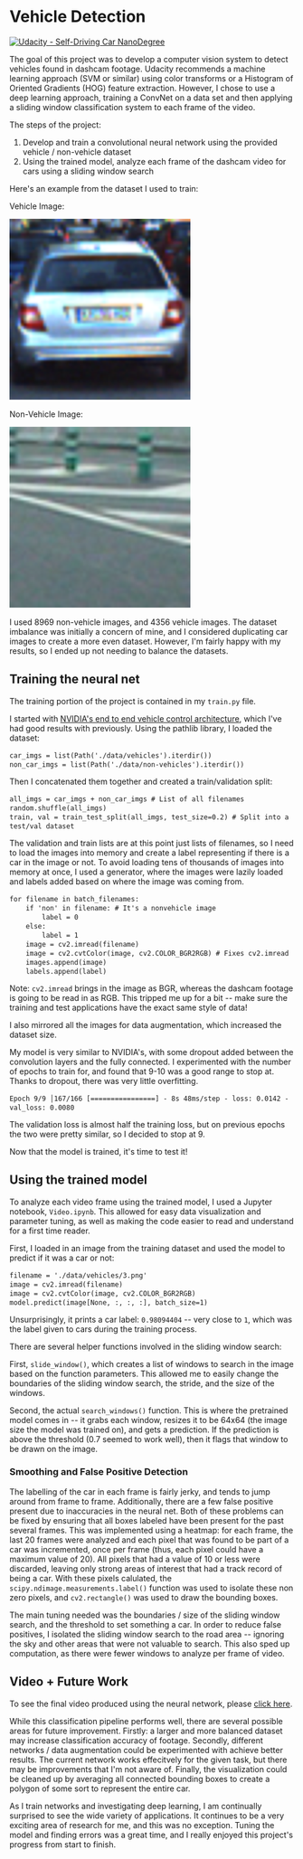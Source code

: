 # Vehicle Detection
[![Udacity - Self-Driving Car NanoDegree](https://s3.amazonaws.com/udacity-sdc/github/shield-carnd.svg)](http://www.udacity.com/drive)

The goal of this project was to develop a computer vision system to detect vehicles found in dashcam footage. Udacity recommends a machine learning approach (SVM or similar) using color transforms or a Histogram of Oriented Gradients (HOG) feature extraction. However, I chose to use a deep learning approach, training a ConvNet on a data set and then applying a sliding window classification system to each frame of the video.

The steps of the project:

1. Develop and train a convolutional neural network using the provided vehicle / non-vehicle dataset
1. Using the trained model, analyze each frame of the dashcam video for cars using a sliding window search

Here's an example from the dataset I used to train:

Vehicle Image:

![vehicle]

Non-Vehicle Image:

![non-vehicle]

I used 8969 non-vehicle images, and 4356 vehicle images. The dataset imbalance was initially a concern of mine, and I considered duplicating car images to create a more even dataset. However, I'm fairly happy with my results, so I ended up not needing to balance the datasets.

## Training the neural net

The training portion of the project is contained in my `train.py` file.

I started with [NVIDIA's end to end vehicle control architecture](https://images.nvidia.com/content/tegra/automotive/images/2016/solutions/pdf/end-to-end-dl-using-px.pdf), which I've had good results with previously. Using the pathlib library, I loaded the dataset:

```
car_imgs = list(Path('./data/vehicles').iterdir())
non_car_imgs = list(Path('./data/non-vehicles').iterdir())
```

Then I concatenated them together and created a train/validation split:

```
all_imgs = car_imgs + non_car_imgs # List of all filenames
random.shuffle(all_imgs)
train, val = train_test_split(all_imgs, test_size=0.2) # Split into a test/val dataset
```

The validation and train lists are at this point just lists of filenames, so I need to load the images into memory and create a label representing if there is a car in the image or not. To avoid loading tens of thousands of images into memory at once, I used a generator, where the images were lazily loaded and labels added based on where the image was coming from.

```
for filename in batch_filenames:
    if 'non' in filename: # It's a nonvehicle image
        label = 0
    else:
        label = 1
    image = cv2.imread(filename)
    image = cv2.cvtColor(image, cv2.COLOR_BGR2RGB) # Fixes cv2.imread
    images.append(image)
    labels.append(label)
```

Note: `cv2.imread` brings in the image as BGR, whereas the dashcam footage is going to be read in as RGB. This tripped me up for a bit -- make sure the training and test applications have the exact same style of data!

I also mirrored all the images for data augmentation, which increased the dataset size.

My model is very similar to NVIDIA's, with some dropout added between the convolution layers and the fully connected. I experimented with the number of epochs to train for, and found that 9-10 was a good range to stop at. Thanks to dropout, there was very little overfitting.

```
Epoch 9/9 │167/166 [================] - 8s 48ms/step - loss: 0.0142 - val_loss: 0.0080
```

The validation loss is almost half the training loss, but on previous epochs the two were pretty similar, so I decided to stop at 9.

Now that the model is trained, it's time to test it!

## Using the trained model

To analyze each video frame using the trained model, I used a Jupyter notebook, `Video.ipynb`. This allowed for easy data visualization and parameter tuning, as well as making the code easier to read and understand for a first time reader.

First, I loaded in an image from the training dataset and used the model to predict if it was a car or not:

```
filename = './data/vehicles/3.png'
image = cv2.imread(filename)
image = cv2.cvtColor(image, cv2.COLOR_BGR2RGB)
model.predict(image[None, :, :, :], batch_size=1)
```

Unsurprisingly, it prints a car label: `0.98094404` -- very close to `1`, which was the label given to cars during the training process.

There are several helper functions involved in the sliding window search:

First, `slide_window()`, which creates a list of windows to search in the image based on the function parameters. This allowed me to easily change the boundaries of the sliding window search, the stride, and the size of the windows.

Second, the actual `search_windows()` function. This is where the pretrained model comes in -- it grabs each window, resizes it to be 64x64 (the image size the model was trained on), and gets a prediction. If the prediction is above the threshold (0.7 seemed to work well), then it flags that window to be drawn on the image.

### Smoothing and False Positive Detection

The labelling of the car in each frame is fairly jerky, and tends to jump around from frame to frame. Additionally, there are a few false positive present due to inaccuracies in the neural net. Both of these problems can be fixed by ensuring that all boxes labeled have been present for the past several frames. This was implemented using a heatmap: for each frame, the last 20 frames were analyzed and each pixel that was found to be part of a car was incremented, once per frame (thus, each pixel could have a maximum value of 20). All pixels that had a value of 10 or less were discarded, leaving only strong areas of interest that had a track record of being a car. With these pixels calulated, the `scipy.ndimage.measurements.label()` function was used to isolate these non zero pixels, and `cv2.rectangle()` was used to draw the bounding boxes. 

The main tuning needed was the boundaries / size of the sliding window search, and the threshold to set something a car. In order to reduce false positives, I isolated the sliding window search to the road area -- ignoring the sky and other areas that were not valuable to search. This also sped up computation, as there were fewer windows to analyze per frame of video.

## Video + Future Work

To see the final video produced using the neural network, please [click here](https://youtu.be/iCGRa37d61s).

While this classification pipeline performs well, there are several possible areas for future improvement. Firstly: a larger and more balanced dataset may increase classification accuracy of footage. Secondly, different networks / data augmentation could be experimented with achieve better results. The current network works effecitvely for the given task, but there may be improvements that I'm not aware of. Finally, the visualization could be cleaned up by averaging all connected bounding boxes to create a polygon of some sort to represent the entire car.

As I train networks and investigating deep learning, I am continually surprised to see the wide variety of applications. It continues to be a very exciting area of research for me, and this was no exception. Tuning the model and finding errors was a great time, and I really enjoyed this project's progress from start to finish.

[//]: # (Image References)
[vehicle]: ./output_images/vehicle.png
[non-vehicle]: ./output_images/non-vehicle.png
